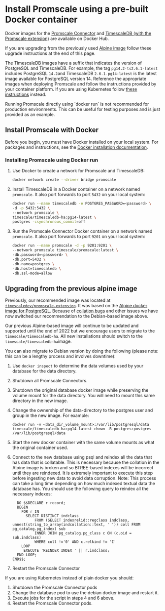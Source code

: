 # Install Promscale using a pre-built Docker container
Docker images for the [Promscale Connector][promscale-docker-image] and
[TimescaleDB (with the Promscale extension)][timescaledb-docker-image] are
available on Docker Hub.

If you are upgrading from the previously used [Alpine image][alpine-image]
follow these upgrade instructions at the end of this page.

The TimescaleDB images have a suffix that indicates the version of PostgreSQL
and TimescaleDB. For example, the tag `pg14.2-ts2.6.1-latest` includes PostgreSQL
`14.2`and TimescaleDB `2.6.1`. `pg14-latest` is the latest image available for 
PostgreSQL version 14. Reference the appropriate images when deploying Promscale 
and follow the instructions provided by your container platform. If you are using 
Kubernetes follow [these instructions][promscale-install-kubernetes] instead.

<highlight type="important">
Running Promscale directly using `docker run` is not recommended for production environments. This can be useful for testing purposes and is just provided as an example.
</highlight>

## Install Promscale with Docker
Before you begin, you must have Docker installed on your local system. For
packages and instructions, see the
[Docker installation documentation][docker-install].

<procedure>

### Installing Promscale using Docker run
1.  Use Docker to create a network for Promscale and TimescaleDB:
    ```bash
    docker network create --driver bridge promscale
    ```
1.  Install TimescaleDB in a Docker container on a network named `promscale`. It
    also port forwards to port `5432` on your local system:
    ```bash
    docker run --name timescaledb -e POSTGRES_PASSWORD=<password> \
    -d -p 5432:5432 \
    --network promscale \
    timescale/timescaledb-ha:pg14-latest \
    postgres -csynchronous_commit=off
    ```
1.  Run the Promscale Connector Docker container on a network named `promscale`.
    It also port forwards to port `9201` on your local system:
    ```bash
    docker run --name promscale -d -p 9201:9201 \
    --network promscale timescale/promscale:latest \
    -db.password=<password> \
    -db.port=5432 \
    -db.name=postgres \
    -db.host=timescaledb \
    -db.ssl-mode=allow
    ```

</procedure>

## Upgrading from the previous alpine image

Previously, our recommended image was located at [`timescaledev/promscale-extension`](https://hub.docker.com/r/timescaledev/promscale-extension).
It was based on the [Alpine docker image for PostgreSQL](https://github.com/docker-library/postgres/blob/e8ebf74e50128123a8d0220b85e357ef2d73a7ec/12/alpine/Dockerfile).
Because of [collation bugs](https://github.com/docker-library/postgres/issues/327) and other issues we have now switched our recommendation to the Debian-based image above.

Our previous Alpine-based image will continue to be updated and supported until the end of 2022 but we encourage users to migrate to the `timescale/timescaledb-ha`. All new installations should switch to the `timescale/timescaledb-ha`image.

You can also migrate to Debian version by doing the following (please note: this can be a lengthy process and involves downtime):

1. Use `docker inspect` to determine the data volumes used by your database for the data directory.
2. Shutdown all Promscale Connectors.
3. Shutdown the original database docker image while preserving the volume mount for the data directory.
   You will need to mount this same directory in the new image.
4. Change the ownership of the data-directory to the postgres user and group in the new image. For example:

   ```
   docker run -v <data_dir_volume_mount>:/var/lib/postgresql/data timescale/timescaledb-ha:pg14-latest chown -R postgres:postgres /var/lib/postgresql/data
   ```
5. Start the new docker container with the same volume mounts as what the original container used.
6. Connect to the new database using psql and reindex all the data that has data
   that is collatable. This is necessary because the collation in the Alpine image
   is broken and so BTREE-based indexes will be incorrect until they are reindexed.
   It is extremely important to execute this step before ingesting new data to
   avoid data corruption. Note: This process can take a long time depending on how
   much indexed textual data the database has. You should use the following query to
   reindex all the necessary indexes:

   ```
     DO $$DECLARE r record;
     BEGIN
       FOR r IN
         SELECT DISTINCT indclass
             FROM (SELECT indexrelid::regclass indclass, unnest(string_to_array(indcollation::text, ' ')) coll FROM pg_catalog.pg_index) sub
             INNER JOIN pg_catalog.pg_class c ON (c.oid = sub.indclass)
             WHERE coll !='0' AND c.relkind != 'I'
       LOOP
        EXECUTE 'REINDEX INDEX ' || r.indclass;
     END LOOP;
   END$$;
   ```

7. Restart the Promscale Connector

If you are using Kubernetes instead of plain docker you should:
1. Shutdown the Promscale Connector pods
2. Change the database pod to use the debian docker image and restart it.
3. Execute jobs for the script in steps 4 and 6 above.
4. Restart the Promscale Connector pods.

[docker-install]: https://docs.docker.com/get-docker/
[promscale-docker-image]: https://hub.docker.com/r/timescale/promscale/tags
[timescaledb-docker-image]: https://hub.docker.com/r/timescale/timescaledb-ha/tags
[promscale-install-kubernetes]: promscale/:currentVersion:/installation/kubernetes/
[alpine-image]: https://hub.docker.com/r/timescaledev/promscale-extension